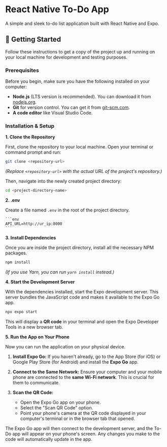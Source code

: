 # React Native To-Do App

A simple and sleek to-do list application built with React Native and Expo.

## 🚀 Getting Started

Follow these instructions to get a copy of the project up and running on your local machine for development and testing purposes.

### Prerequisites

Before you begin, make sure you have the following installed on your computer:

* **Node.js** (LTS version is recommended). You can download it from [nodejs.org](https://nodejs.org/).
* **Git** for version control. You can get it from [git-scm.com](https://git-scm.com/).
* **A code editor** like Visual Studio Code.

### Installation & Setup

**1. Clone the Repository**

First, clone the repository to your local machine. Open your terminal or command prompt and run:

```bash
git clone <repository-url>
```
*(Replace `<repository-url>` with the actual URL of the project's repository.)*

Then, navigate into the newly created project directory:
```bash
cd <project-directory-name>
```
**2. .env**

 Create a file named `.env` in the root of the project directory.


    ```env
    API_URL=http://ur_ip:8000
    ```

**3. Install Dependencies**

Once you are inside the project directory, install all the necessary NPM packages.

```bash
npm install
```
*(If you use Yarn, you can run `yarn install` instead.)*

**4. Start the Development Server**

With the dependencies installed, start the Expo development server. This server bundles the JavaScript code and makes it available to the Expo Go app.

```bash
npx expo start
```
This will display a **QR code** in your terminal and open the Expo Developer Tools in a new browser tab.

**5. Run the App on Your Phone**

Now you can run the application on your physical device.

1.  **Install Expo Go:** If you haven't already, go to the App Store (for iOS) or Google Play Store (for Android) and install the **Expo Go** app.

2.  **Connect to the Same Network:** Ensure your computer and your mobile phone are connected to the **same Wi-Fi network**. This is crucial for them to communicate.

3.  **Scan the QR Code:**
    * Open the Expo Go app on your phone.
    * Select the "Scan QR Code" option.
    * Point your phone's camera at the QR code displayed in your computer's terminal or in the browser tab that opened.

The Expo Go app will then connect to the development server, and the To-Do app will appear on your phone's screen. Any changes you make to the code will automatically update in the app.
